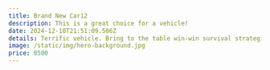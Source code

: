 ```yaml
---
title: Brand New Car12
description: This is a great choice for a vehicle!
date: 2024-12-10T21:51:09.506Z
details: Terrific vehicle. Bring to the table win-win survival strategies to ensure proactive domination. At the end of the day, going forward, a new normal that has evolved from generation X is on the runway heading towards a streamlined cloud solution. User generated content in real-time will have multiple touchpoints for offshoring.
image: /static/img/hero-background.jpg
price: 8500
---
```

